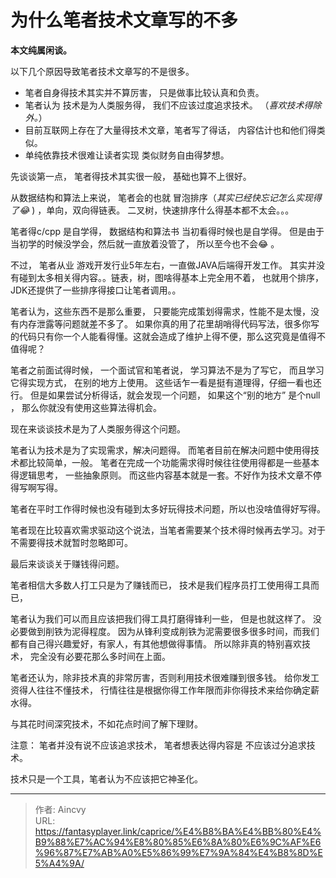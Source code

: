 # 为什么笔者技术文章写的不多


**本文纯属闲谈。**



以下几个原因导致笔者技术文章写的不是很多。

- 笔者自身得技术其实并不算厉害， 只是做事比较认真和负责。 
- 笔者认为 技术是为人类服务得， 我们不应该过度追求技术。 （*喜欢技术得除外。*）
- 目前互联网上存在了大量得技术文章，笔者写了得话， 内容估计也和他们得类似。
- 单纯依靠技术很难让读者实现 类似财务自由得梦想。 



先谈谈第一点， 笔者得技术其实很一般， 基础也算不上很好。

从数据结构和算法上来说， 笔者会的也就 冒泡排序（*其实已经快忘记怎么实现得了:joy:* ) ，单向，双向得链表。  二叉树，快速排序什么得基本都不太会。。。    

笔者得c/cpp 是自学得， 数据结构和算法书 当初看得时候也是自学得。 但是由于当初学的时候没学会，然后就一直放着没管了， 所以至今也不会:joy:  。

不过， 笔者从业 游戏开发行业5年左右，一直做JAVA后端得开发工作。 其实并没有碰到太多相关得内容。。链表，树，图啥得基本上完全用不着， 也就用个排序， JDK还提供了一些排序得接口让笔者调用。。

笔者认为，这些东西不是那么重要， 只要能完成策划得需求，性能不是太慢，没有内存泄露等问题就差不多了。 如果你真的用了花里胡哨得代码写法，很多你写的代码只有你一个人能看得懂。这就会造成了维护上得不便，那么这究竟是值得不值得呢？

笔者之前面试得时候， 一个面试官和笔者说， 学习算法不是为了写它， 而且学习它得实现方式， 在别的地方上使用。  这些话乍一看是挺有道理得，仔细一看也还行。 但是如果尝试分析得话，就会发现一个问题， 如果这个“别的地方” 是个null ， 那么你就没有使用这些算法得机会。



现在来谈谈技术是为了人类服务得这个问题。 

笔者认为技术是为了实现需求，解决问题得。 而笔者目前在解决问题中使用得技术都比较简单，一般。 笔者在完成一个功能需求得时候往往使用得都是一些基本得逻辑思考， 一些抽象原则。 而这些内容基本就是一套。不好作为技术文章不停得写啊写得。 

笔者在平时工作得时候也没有碰到太多好玩得技术问题，所以也没啥值得好写得。 

笔者现在比较喜欢需求驱动这个说法，当笔者需要某个技术得时候再去学习。对于不需要得技术就暂时忽略即可。



最后来谈谈关于赚钱得问题。

笔者相信大多数人打工只是为了赚钱而已， 技术是我们程序员打工使用得工具而已，

笔者认为我们可以而且应该把我们得工具打磨得锋利一些， 但是也就这样了。 没必要做到削铁为泥得程度。 因为从锋利变成削铁为泥需要很多很多时间，而我们都有自己得兴趣爱好，有家人，有其他想做得事情。 所以除非真的特别喜欢技术， 完全没有必要花那么多时间在上面。 

笔者还认为，除非技术真的非常厉害，否则利用技术很难赚到很多钱。 给你发工资得人往往不懂技术， 行情往往是根据你得工作年限而非你得技术来给你确定薪水得。

与其花时间深究技术，不如花点时间了解下理财。



注意： 笔者并没有说不应该追求技术， 笔者想表达得内容是 不应该过分追求技术。

技术只是一个工具，笔者认为不应该把它神圣化。

---

> 作者: Aincvy  
> URL: https://fantasyplayer.link/caprice/%E4%B8%BA%E4%BB%80%E4%B9%88%E7%AC%94%E8%80%85%E6%8A%80%E6%9C%AF%E6%96%87%E7%AB%A0%E5%86%99%E7%9A%84%E4%B8%8D%E5%A4%9A/  

